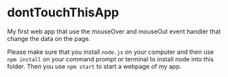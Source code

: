# dontTouchThisApp
My first web app that use the mouseOver and mouseOut event handler that change the data on the page.

Please make sure that you install `node.js` on your computer and then use `npm install` on your command prompt
or terminal to install node into this folder. Then you use `npm start` to start a webpage of my app.
